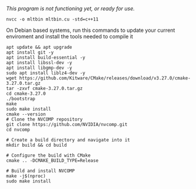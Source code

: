 *This program is not functioning yet, or ready for use.*
```  
nvcc -o mltbin mltbin.cu -std=c++11
```
On Debian based systems, run this commands to update your current enviroment
and install the tools needed to compile it 

```
apt update && apt upgrade
apt install git -y
apt install build-essential -y
apt install libssl-dev -y
apt install libgmp-dev -y
sudo apt install liblz4-dev -y
wget https://github.com/Kitware/CMake/releases/download/v3.27.0/cmake-3.27.0.tar.gz
tar -zxvf cmake-3.27.0.tar.gz
cd cmake-3.27.0
./bootstrap
make
sudo make install
cmake --version
# Clone the NVCOMP repository
git clone https://github.com/NVIDIA/nvcomp.git
cd nvcomp

# Create a build directory and navigate into it
mkdir build && cd build

# Configure the build with CMake
cmake .. -DCMAKE_BUILD_TYPE=Release

# Build and install NVCOMP
make -j$(nproc)
sudo make install

```
